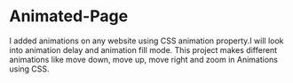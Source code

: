 # Animated-Page
I added animations on any website using CSS animation property.I will look into animation delay and animation fill mode. This project makes different animations like move down, move up, move right and zoom in Animations using CSS.
